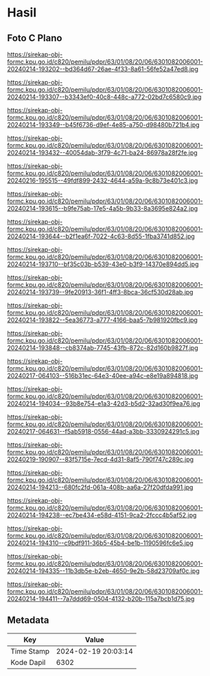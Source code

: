 # Hasil

## Foto C Plano

https://sirekap-obj-formc.kpu.go.id/c820/pemilu/pdpr/63/01/08/20/06/6301082006001-20240214-193202--bd364d67-26ae-4f33-8a61-56fe52a47ed8.jpg

https://sirekap-obj-formc.kpu.go.id/c820/pemilu/pdpr/63/01/08/20/06/6301082006001-20240214-193307--b3343ef0-40c8-448c-a772-02bd7c6580c9.jpg

https://sirekap-obj-formc.kpu.go.id/c820/pemilu/pdpr/63/01/08/20/06/6301082006001-20240214-193349--b45f6736-d9ef-4e85-a750-d98480b721b4.jpg

https://sirekap-obj-formc.kpu.go.id/c820/pemilu/pdpr/63/01/08/20/06/6301082006001-20240214-193432--40054dab-3f79-4c71-ba24-86978a28f2fe.jpg

https://sirekap-obj-formc.kpu.go.id/c820/pemilu/pdpr/63/01/08/20/06/6301082006001-20240216-195515--49fdf899-2432-4644-a59a-9c8b73e401c3.jpg

https://sirekap-obj-formc.kpu.go.id/c820/pemilu/pdpr/63/01/08/20/06/6301082006001-20240214-193615--b9fe75ab-17e5-4a5b-9b33-8a3695e824a2.jpg

https://sirekap-obj-formc.kpu.go.id/c820/pemilu/pdpr/63/01/08/20/06/6301082006001-20240214-193644--b2f1ea6f-7022-4c63-8d55-1fba3741d852.jpg

https://sirekap-obj-formc.kpu.go.id/c820/pemilu/pdpr/63/01/08/20/06/6301082006001-20240214-193710--bf35c03b-b539-43e0-b3f9-14370e894dd5.jpg

https://sirekap-obj-formc.kpu.go.id/c820/pemilu/pdpr/63/01/08/20/06/6301082006001-20240214-193739--9fe20913-36f1-4ff3-8bca-36cf530d28ab.jpg

https://sirekap-obj-formc.kpu.go.id/c820/pemilu/pdpr/63/01/08/20/06/6301082006001-20240214-193822--5ea36773-a777-4166-baa5-7b981920fbc9.jpg

https://sirekap-obj-formc.kpu.go.id/c820/pemilu/pdpr/63/01/08/20/06/6301082006001-20240214-193848--cb8374ab-7745-43fb-872c-82d160b9827f.jpg

https://sirekap-obj-formc.kpu.go.id/c820/pemilu/pdpr/63/01/08/20/06/6301082006001-20240217-064103--516b31ec-64e3-40ee-a94c-e8e19a894818.jpg

https://sirekap-obj-formc.kpu.go.id/c820/pemilu/pdpr/63/01/08/20/06/6301082006001-20240214-194034--93b8e754-e1a3-42d3-b5d2-32ad30f9ea76.jpg

https://sirekap-obj-formc.kpu.go.id/c820/pemilu/pdpr/63/01/08/20/06/6301082006001-20240217-064631--f5ab5918-0556-44ad-a3bb-3330924291c5.jpg

https://sirekap-obj-formc.kpu.go.id/c820/pemilu/pdpr/63/01/08/20/06/6301082006001-20240219-190907--83f5715e-7ecd-4d31-8af5-790f747c289c.jpg

https://sirekap-obj-formc.kpu.go.id/c820/pemilu/pdpr/63/01/08/20/06/6301082006001-20240214-194213--680fc2fd-061a-408b-aa6a-27f20dfda991.jpg

https://sirekap-obj-formc.kpu.go.id/c820/pemilu/pdpr/63/01/08/20/06/6301082006001-20240214-194238--ec7be434-e58d-4151-9ca2-2fccc4b5af52.jpg

https://sirekap-obj-formc.kpu.go.id/c820/pemilu/pdpr/63/01/08/20/06/6301082006001-20240214-194310--c9bdf911-36b5-45b4-be1b-1190596fc6e5.jpg

https://sirekap-obj-formc.kpu.go.id/c820/pemilu/pdpr/63/01/08/20/06/6301082006001-20240214-194335--11b3db5e-b2eb-4650-9e2b-58d23709af0c.jpg

https://sirekap-obj-formc.kpu.go.id/c820/pemilu/pdpr/63/01/08/20/06/6301082006001-20240214-194411--7a7ddd69-0504-4132-b20b-115a7bcb1d75.jpg


## Metadata

| Key        | Value               |
| ---------- | ------------------- |
| Time Stamp | 2024-02-19 20:03:14 |
| Kode Dapil | 6302                |



